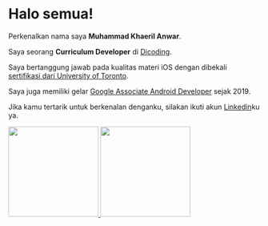 # Halo semua! 

Perkenalkan nama saya **Muhammad Khaeril Anwar**.

Saya seorang **Curriculum Developer** di [Dicoding](https://www.dicoding.com/).

Saya bertanggung jawab pada kualitas materi iOS dengan dibekali [sertifikasi dari University of Toronto](https://www.coursera.org/account/accomplishments/specialization/CLKJD8XBXJ3M).

Saya juga memiliki gelar [Google Associate Android Developer](https://www.credential.net/h5deoi5h) sejak 2019.

Jika kamu tertarik untuk berkenalan denganku, silakan ikuti akun [Linkedin](https://www.linkedin.com/in/gilang-adhan/)ku ya.


<p align="left">
<a href="https://github.com/khaerilanwar">
  <img height="180em" src="https://github-readme-stats-eight-theta.vercel.app/api?username=khaerilanwar&show_icons=true&theme=algolia&include_all_commits=true&count_private=true"/>
  <img height="180em" src="https://github-readme-stats-eight-theta.vercel.app/api/top-langs/?username=khaerilanwar&layout=compact&langs_count=8&theme=algolia"/>
</a>
</p>
